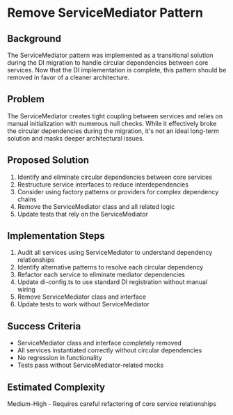 # Remove ServiceMediator Pattern

## Background
The ServiceMediator pattern was implemented as a transitional solution during the DI migration to handle circular dependencies between core services. Now that the DI implementation is complete, this pattern should be removed in favor of a cleaner architecture.

## Problem
The ServiceMediator creates tight coupling between services and relies on manual initialization with numerous null checks. While it effectively broke the circular dependencies during the migration, it's not an ideal long-term solution and masks deeper architectural issues.

## Proposed Solution
1. Identify and eliminate circular dependencies between core services
2. Restructure service interfaces to reduce interdependencies 
3. Consider using factory patterns or providers for complex dependency chains
4. Remove the ServiceMediator class and all related logic
5. Update tests that rely on the ServiceMediator

## Implementation Steps
1. Audit all services using ServiceMediator to understand dependency relationships
2. Identify alternative patterns to resolve each circular dependency
3. Refactor each service to eliminate mediator dependencies
4. Update di-config.ts to use standard DI registration without manual wiring
5. Remove ServiceMediator class and interface
6. Update tests to work without ServiceMediator

## Success Criteria
- ServiceMediator class and interface completely removed
- All services instantiated correctly without circular dependencies
- No regression in functionality
- Tests pass without ServiceMediator-related mocks

## Estimated Complexity
Medium-High - Requires careful refactoring of core service relationships